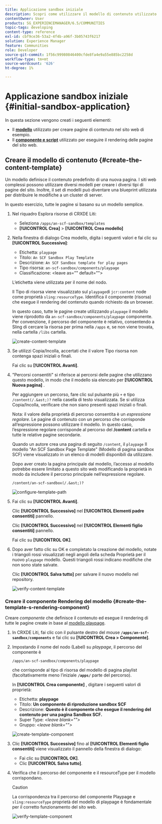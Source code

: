 ```yaml
---
title: Applicazione sandbox iniziale
description: Scopri come utilizzare il modello di contenuto utilizzato per creare pagine di contenuto e un componente e uno script utilizzati per il rendering delle pagine del sito web.
contentOwner: User
products: SG_EXPERIENCEMANAGER/6.5/COMMUNITIES
topic-tags: developing
content-type: reference
exl-id: cbf9ce36-53a2-4f4b-a96f-3b05743f6217
solution: Experience Manager
feature: Communities
role: Developer
source-git-commit: 1f56c99980846400cfde8fa4e9a55e885bc2258d
workflow-type: tm+mt
source-wordcount: '626'
ht-degree: 1%

---
```


# Applicazione sandbox iniziale {#initial-sandbox-application}

In questa sezione vengono creati i seguenti elementi:

* Il **[modello](#createthepagetemplate)** utilizzato per creare pagine di contenuto nel sito web di esempio.
* Il **[componente e script](#create-the-template-s-rendering-component)** utilizzato per eseguire il rendering delle pagine del sito web.

## Creare il modello di contenuto {#create-the-content-template}

Un modello definisce il contenuto predefinito di una nuova pagina. I siti web complessi possono utilizzare diversi modelli per creare i diversi tipi di pagine del sito. Inoltre, il set di modelli può diventare una blueprint utilizzata per distribuire le modifiche a un cluster di server.

In questo esercizio, tutte le pagine si basano su un modello semplice.

1. Nel riquadro Esplora risorse di CRXDE Liti:

   * Seleziona `/apps/an-scf-sandbox/templates`
   * **[!UICONTROL Crea]** > **[!UICONTROL Crea modello]**

1. Nella finestra di dialogo Crea modello, digita i seguenti valori e fai clic su **[!UICONTROL Successivo]**:

   * Etichetta: `playpage`
   * Titolo: `An SCF Sandbox Play Template`
   * Descrizione: `An SCF Sandbox template for play pages`
   * Tipo risorsa: `an-scf-sandbox/components/playpage`
   * Classificazione: &lt;leave as=&quot;&quot; default=&quot;&quot;>

   L’etichetta viene utilizzata per il nome del nodo.

   Il Tipo di risorsa viene visualizzato sul `playpage`di `jcr:content` node come proprietà `sling:resourceType`. Identifica il componente (risorsa) che esegue il rendering del contenuto quando richiesto da un browser.

   In questo caso, tutte le pagine create utilizzando `playpage` il modello viene riprodotto da `an-scf-sandbox/components/playpage` componente. Per convenzione, il percorso del componente è relativo, consentendo a Sling di cercare la risorsa per prima nella `/apps` e, se non viene trovata, nella cartella `/libs` cartella.

   ![create-content-template](assets/create-content-template-1.png)

1. Se utilizzi Copia/Incolla, accertati che il valore Tipo risorsa non contenga spazi iniziali o finali.

   Fai clic su **[!UICONTROL Avanti]**.

1. &quot;Percorsi consentiti&quot; si riferisce ai percorsi delle pagine che utilizzano questo modello, in modo che il modello sia elencato per **[!UICONTROL Nuova pagina]** .

   Per aggiungere un percorso, fare clic sul pulsante più `+` e tipo `/content(/.&ast;)?` nella casella di testo visualizzata. Se si utilizza Copia/Incolla, verificare che non siano presenti spazi iniziali o finali.

   Nota: il valore della proprietà di percorso consentita è un *espressione regolare*. Le pagine di contenuto con un percorso che corrisponde all’espressione possono utilizzare il modello. In questo caso, l’espressione regolare corrisponde al percorso del **/content** cartella e tutte le relative pagine secondarie.

   Quando un autore crea una pagina di seguito `/content`, il `playpage` Il modello &quot;An SCF Sandbox Page Template&quot; (Modello di pagina sandbox SCF) viene visualizzato in un elenco di modelli disponibili da utilizzare.

   Dopo aver creato la pagina principale dal modello, l’accesso al modello potrebbe essere limitato a questo sito web modificando la proprietà in modo da includere il percorso principale nell’espressione regolare.

   `/content/an-scf-sandbox(/.&ast;)?`

   ![configure-template-path](assets/configure-template-path.png)

1. Fai clic su **[!UICONTROL Avanti]**.

   Clic **[!UICONTROL Successivo]** nel **[!UICONTROL Elementi padre consentiti]** pannello.

   Clic **[!UICONTROL Successivo]** nel **[!UICONTROL Elementi figlio consentiti]** pannello.

   Fai clic su **[!UICONTROL OK]**.

1. Dopo aver fatto clic su OK e completato la creazione del modello, notate i triangoli rossi visualizzati negli angoli della scheda Proprietà per il nuovo `playpage` modello. Questi triangoli rossi indicano modifiche che non sono state salvate.

   Clic **[!UICONTROL Salva tutto]** per salvare il nuovo modello nel repository.

   ![verify-content-template](assets/verify-content-template.png)

### Creare il componente Rendering del modello {#create-the-template-s-rendering-component}

Creare *componente* che definisce il contenuto ed esegue il rendering di tutte le pagine create in base al [modello playpage](#createthepagetemplate).

1. In CRXDE Liti, fai clic con il pulsante destro del mouse **`/apps/an-scf-sandbox/components`** e fai clic su **[!UICONTROL Crea > Componente]**.
1. Impostando il nome del nodo (Label) su *playpage*, il percorso del componente è

   `/apps/an-scf-sandbox/components/playpage`

   che corrisponde al tipo di risorsa del modello di pagina playlist (facoltativamente meno l’iniziale **`/apps/`** parte del percorso).

   In **[!UICONTROL Crea componente]** , digitare i seguenti valori di proprietà:

   * Etichetta: **playpage**
   * Titolo: **Un componente di riproduzione sandbox SCF**
   * Descrizione: **Questo è il componente che esegue il rendering del contenuto per una pagina Sandbox SCF.**
   * Super Type: *&lt;leave blank=&quot;&quot;>*
   * Gruppo: *&lt;leave blank=&quot;&quot;>*

   ![create-template-component](assets/create-template-component.png)

1. Clic **[!UICONTROL Successivo]** fino al **[!UICONTROL Elementi figlio consentiti]** viene visualizzato il pannello della finestra di dialogo:

   * Fai clic su **[!UICONTROL OK]**.
   * Clic **[!UICONTROL Salva tutto]**.

1. Verifica che il percorso del componente e il resourceType per il modello corrispondano.

   >[!CAUTION]
   >
   >La corrispondenza tra il percorso del componente Playpage e `sling:resourceType` proprietà del modello di playpage è fondamentale per il corretto funzionamento del sito web.

   ![verify-template-component](assets/verify-template-component.png)
